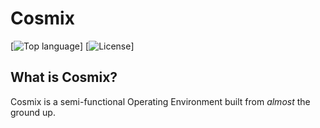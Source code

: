 # Cosmix

[![Top language]()]
[![License]()]

## What is Cosmix?

Cosmix is a semi-functional Operating Environment built from *almost* the ground up.